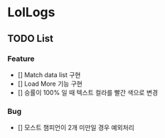 # LolLogs

## TODO List

### Feature

- [] Match data list 구현
- [] Load More 기능 구현
- [] 승률이 100% 일 때 텍스트 컬라를 빨간 색으로 변경

### Bug

- [] 모스트 챔피언이 2개 미만일 경우 예외처리
